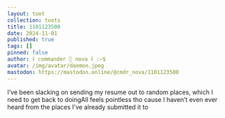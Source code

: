 ```yaml
---
layout: toot
collection: toots
title: 1101123500
date: 2024-11-01
published: true
tags: []
pinned: false
author: ⸸ commander ░ nova ⸸ :~$
avatar: /img/avatar/daemon.jpeg
mastodon: https://mastodon.online/@cmdr_nova/1101123500
---
```


I’ve been slacking on sending my resume out to random places, which I need to get back to doingAll feels pointless tho cause I haven’t even ever heard from the places I’ve already submitted it to

